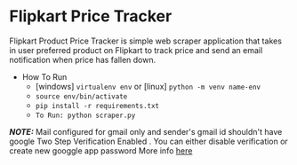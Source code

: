 # Flipkart Price Tracker
Flipkart Product Price Tracker is simple web scraper application that takes in user preferred product on Flipkart to track price and send an email notification when price has fallen down.  

* How To Run 
    * [windows] `virtualenv env` or  [linux] `python -m venv name-env` 
    * `source env/bin/activate`
    * `pip install -r requirements.txt`
    * `To Run: python scraper.py`
    
**_NOTE:_**  Mail configured for gmail only and sender's gmail id shouldn't have google Two Step Verification Enabled . You can either disable verification or create new googgle app password More info [here](https://myaccount.google.com/apppasswords)